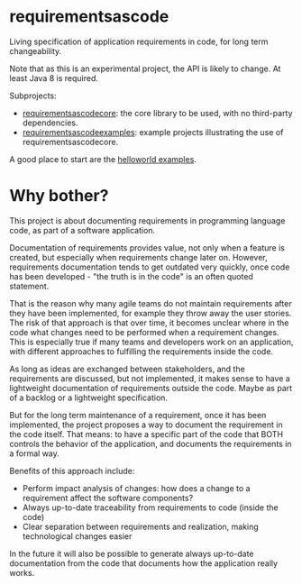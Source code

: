 # requirementsascode
Living specification of application requirements in code, for long term changeability.

Note that as this is an experimental project, the API is likely to change.
At least Java 8 is required.

Subprojects:
* [requirementsascodecore](https://github.com/bertilmuth/requirementsascode/tree/master/requirementsascodecore): the core library to be used, with no third-party dependencies.
* [requirementsascodeexamples](https://github.com/bertilmuth/requirementsascode/tree/master/requirementsascodeexamples): example projects illustrating the use of requirementsascodecore.

A good place to start are the [helloworld examples](https://github.com/bertilmuth/requirementsascode/tree/master/requirementsascodeexamples/helloworld).

# Why bother?
This project is about documenting requirements in programming language code, as part of a software application.

Documentation of requirements provides value, not only when a feature is created, but especially when requirements change later on. However, requirements documentation tends to get outdated very quickly, once code has been developed - "the truth is in the code" is an often quoted statement.

That is the reason why many agile teams do not maintain requirements after they have been implemented, for example they throw away the user stories. The risk of that approach is that over time, it becomes unclear where in the code what changes need to be performed when a requirement changes. This is especially true if many teams and developers work on an application, with different approaches to fulfilling the requirements inside the code. 

As long as ideas are exchanged between stakeholders, and the requirements are discussed, but not implemented, it makes sense to have a lightweight documentation of requirements outside the code. Maybe as part of a backlog or a lightweight specification.

But for the long term maintenance of a requirement, once it has been implemented, the project proposes a way to document the requirement in the code itself. That means: to have a specific part of the code that BOTH controls the behavior of the application, and documents the requirements in a formal way. 

Benefits of this approach include:
* Perform impact analysis of changes: how does a change to a requirement affect the software components?
* Always up-to-date traceability from requirements to code (inside the code)
* Clear separation between requirements and realization, making technological changes easier

In the future it will also be possible to generate always up-to-date documentation from the code 
that documents how the application really works.
